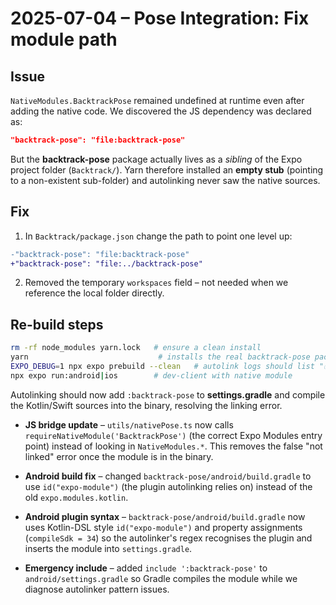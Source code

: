 # 2025-07-04 – Pose Integration: Fix module path

## Issue

`NativeModules.BacktrackPose` remained undefined at runtime even after adding the native code. We discovered the JS dependency was declared as:

```json
"backtrack-pose": "file:backtrack-pose"
```

But the **backtrack-pose** package actually lives as a _sibling_ of the Expo project folder (`Backtrack/`). Yarn therefore installed an **empty stub** (pointing to a non-existent sub-folder) and autolinking never saw the native sources.

## Fix

1. In `Backtrack/package.json` change the path to point one level up:

```diff
-"backtrack-pose": "file:backtrack-pose"
+"backtrack-pose": "file:../backtrack-pose"
```

2. Removed the temporary `workspaces` field – not needed when we reference the local folder directly.

## Re-build steps

```bash
rm -rf node_modules yarn.lock   # ensure a clean install
yarn                             # installs the real backtrack-pose package
EXPO_DEBUG=1 npx expo prebuild --clean   # autolink logs should list "✅  backtrack-pose"
npx expo run:android|ios        # dev-client with native module
```

Autolinking should now add `:backtrack-pose` to **settings.gradle** and compile the Kotlin/Swift sources into the binary, resolving the linking error.

- **JS bridge update** – `utils/nativePose.ts` now calls `requireNativeModule('BacktrackPose')` (the correct Expo Modules entry point) instead of looking in `NativeModules.*`. This removes the false "not linked" error once the module is in the binary.

* **Android build fix** – changed `backtrack-pose/android/build.gradle` to use `id("expo-module")` (the plugin autolinking relies on) instead of the old `expo.modules.kotlin`.

* **Android plugin syntax** – `backtrack-pose/android/build.gradle` now uses Kotlin-DSL style `id("expo-module")` and property assignments (`compileSdk = 34`) so the autolinker's regex recognises the plugin and inserts the module into `settings.gradle`.

* **Emergency include** – added `include ':backtrack-pose'` to `android/settings.gradle` so Gradle compiles the module while we diagnose autolinker pattern issues.
